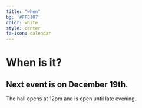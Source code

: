 ```yaml
---
title: "when"
bg: '#FFC107'
color: white
style: center
fa-icon: calendar
---
```


# When is it?

## Next event is on December 19th.

The hall opens at 12pm and is open until late evening.
